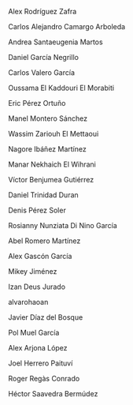 
Alex Rodríguez Zafra

Carlos Alejandro Camargo Arboleda

Andrea Santaeugenia Martos

Daniel García Negrillo

Carlos Valero García

Oussama El Kaddouri El Morabiti

Eric Pérez Ortuño

Manel Montero Sánchez

Wassim Zariouh El Mettaoui

Nagore Ibáñez Martínez

Manar Nekhaich El Wihrani

Víctor Benjumea Gutiérrez

Daniel Trinidad Duran

Denis Pérez Soler

Rosianny Nunziata Di Nino García

Abel Romero Martínez

Alex Gascón García

Mikey Jiménez

Izan Deus Jurado

alvarohaoan

Javier Díaz del Bosque

Pol Muel García

Alex Arjona López

Joel Herrero Paituví

Roger Regàs Conrado

Héctor Saavedra Bermúdez